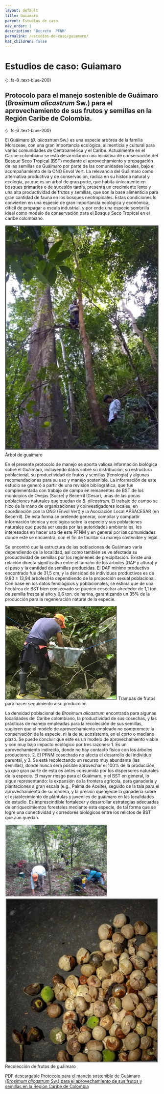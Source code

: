 ```yaml
---
layout: default
title: Guiamaro
parent: Estudios de caso
nav_order: 1
description: "Decreto  PFNM"
permalink: /estudios-de-caso/guiamaro/
has_children: false
---
```

# Estudios de caso: Guiamaro
{: .fs-8 .text-blue-200}

## Protocolo para el manejo sostenible de Guáimaro (_Brosimum alicastrum_ Sw.) para el aprovechamiento de sus frutos y semillas en la Región Caribe de Colombia. 
{: .fs-6 .text-blue-200}

El Guáimaro (_B. alicastrum_ Sw.) es una especie arbórea de la familia Moraceae, con una gran importancia ecológica, alimenticia y cultural para varias comunidades de Centroamérica y el Caribe. Actualmente en el Caribe colombiano se está desarrollando una iniciativa de conservación del Bosque Seco Tropical (BST) mediante el aprovechamiento y propagación de las semillas de Guáimaro por parte de las comunidades locales, bajo el acompañamiento de la ONG Envol Vert. La relevancia del Guáimaro como alternativa productiva y de conservación, radica en su historia natural y ecología, ya que es un árbol de gran porte, que habita únicamente en bosques primarios o de sucesión tardía, presenta un crecimiento lento y una alta productividad de frutos y semillas, que son la base alimenticia para gran cantidad de fauna en los bosques neotropicales. Estas condiciones lo convierten en una especie de gran importancia ecológica y económica, difícil de propagar a escala industrial, y por ende una especie sombrilla ideal como modelo de conservación para el Bosque Seco Tropical en el caribe colombiano.

![Figura 1. Árbol de guaimaro](https://raw.githubusercontent.com/lsbarrientos50/guia--especies-no-maderables/main/images/Guaimaro1.jpg)
Árbol de guaimaro

En el presente protocolo de manejo se aporta valiosa información biológica sobre el Guáimaro, incluyendo datos sobre su distribución, su estructura poblacional, su productividad de frutos y semillas (fenología) y algunas recomendaciones para su uso y manejo sostenible. La información de este estudio se generó a partir de una revisión bibliográfica, que fue complementada con trabajo de campo en remanentes de BST de los municipios de Ovejas (Sucre) y Becerril (Cesar), unas de las pocas poblaciones naturales que quedan de _B. alicastrum_. El trabajo de campo se hizo de la mano de organizaciones y coinvestigadores locales, en coordinación con la ONG (Envol Vert) y la Asociación Local APSACESAR (en Becerril). De esta forma se pretende generar, compilar y compartir información técnica y ecológica sobre la especie y sus poblaciones naturales que pueda ser usada por las autoridades ambientales, los interesados en hacer uso de este PFNM y en general por las comunidades donde este se encuentra, con el fin de facilitar su manejo sostenible y legal. 

Se encontró que la estructura de las poblaciones de Guáimaro varía dependiendo de la localidad, así como también se ve afectada su productividad de semillas por los regímenes de precipitación. Existe una relación directa significativa entre el tamaño de los árboles (DAP y altura) y el peso y la cantidad de semillas producidas. El DAP mínimo productivo encontrado fue de 31,5 cm, y la densidad de individuos productivos es de 9,80 ± 13,94 árboles/Ha dependiendo de la proporción sexual poblacional. Con base en los datos fenológicos y poblacionales, se estima que de una hectárea de BST bien conservado se pueden cosechar alrededor de 1,1 ton. de semilla fresca al año y 0,6 ton. de harina, garantizando un 35% de la producción para la regeneración natural de la especie. 

![Figura 2. Trampas de frutos para hacer seguimiento a su producción](https://raw.githubusercontent.com/lsbarrientos50/guia--especies-no-maderables/main/images/Guaimaro2.png)
Trampas de frutos para hacer seguimiento a su producción

La densidad poblacional de _Brosimum alicastrum_ encontrada para algunas localidades del Caribe colombiano, la productividad de sus cosechas, y las prácticas de manejo empleadas para la recolección de sus semillas, sugieren que el modelo de aprovechamiento empleado no compromete la conservación de la especie, ni la de su ecosistema, en el corto o mediano plazo. Se puede concluir que este es un modelo de aprovechamiento viable y con muy bajo impacto ecológico por tres razones: 1. Es un aprovechamiento indirecto, donde no hay contacto físico con los árboles productores, 2. El PFNM cosechado no afecta el desarrollo del individuo parental, y 3. Se está recolectando un recurso muy abundante (las semillas), donde nunca será posible aprovechar el 100% de la producción, ya que gran parte de esta es antes consumida por los dispersores naturales de la especie. El mayor riesgo para el Guáimaro, y el BST en general, lo sigue representando: la expansión de la frontera agrícola, para ganadería y plantaciones a gran escala (e.g., Palma de Aceite), seguido de la tala para el aprovechamiento de su madera, y la presión que ejerce la ganadería sobre el establecimiento de plántulas y juveniles de guáimaro en las localidades de estudio. Es imprescindible fortalecer y desarrollar estrategias adecuadas de enriquecimientos forestales mediante esta especie, de tal forma que se logre una conectividad y corredores biológicos entre los relictos de BST que aún quedan.

![Figura 3. Recolección de frutos de guáimaro](https://raw.githubusercontent.com/lsbarrientos50/guia--especies-no-maderables/main/images/Guaimaro3.png) 
![Figura 4. Recolección de frutos de guáimaro](https://raw.githubusercontent.com/lsbarrientos50/guia--especies-no-maderables/main/images/Guaimaro4.jpg)
Recolección de frutos de guáimaro


[PDF descargable Protocolo para el manejo sostenible de Guáimaro (_Brosimum alicastrum_ Sw.) para el aprovechamiento de sus frutos y semillas en la Región Caribe de Colombia](https://github.com/lsbarrientos50/guia-especies-no-maderables/blob/main/anexos/Presentación_Guáimaro.pdf)
